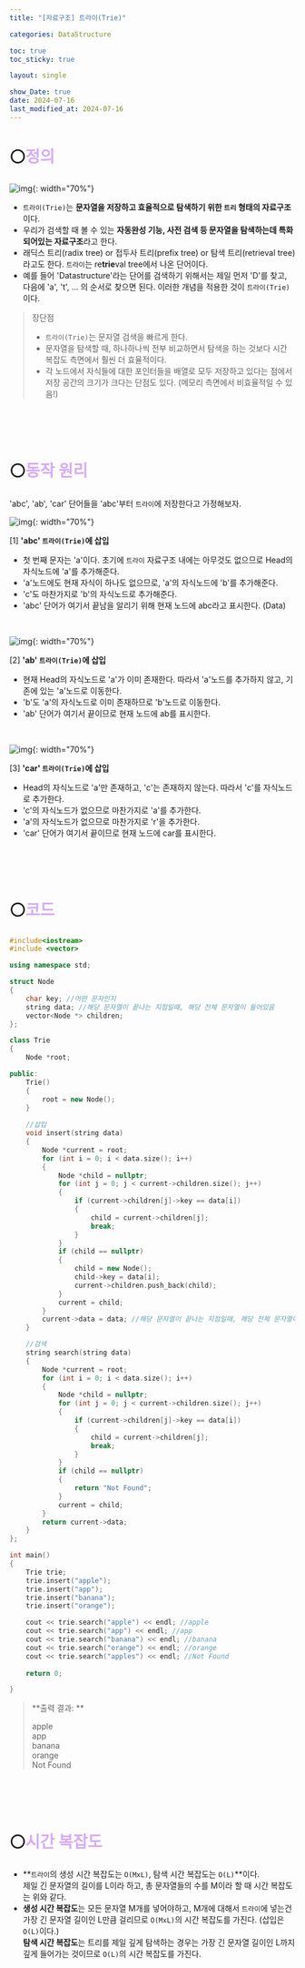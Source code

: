 ```yaml
---
title: "[자료구조] 트라이(Trie)"

categories: DataStructure

toc: true
toc_sticky: true

layout: single

show_Date: true
date: 2024-07-16
last_modified_at: 2024-07-16
---
```




# ⚪<span style="color: #D6ABFA;">정의</span>

![img](../../assets/images/2024-07-16-Trie/trie-example-base.png){: width="70%"}

- `트라이(Trie)`는 **문자열을 저장하고 효율적으로 탐색하기 위한 `트리` 형태의 자료구조**이다.
- 우리가 검색할 때 볼 수 있는 **자동완성 기능, 사전 검색 등 문자열을 탐색하는데 특화되어있는 자료구조**라고 한다.
- 래딕스 트리(radix tree) or 접두사 트리(prefix tree) or 탐색 트리(retrieval tree)라고도 한다. `트라이`는 re**trie**val tree에서 나온 단어이다.
- 예를 들어 'Datastructure'라는 단어를 검색하기 위해서는 제일 먼저 'D'를 찾고, 다음에 'a', 't', ... 의 순서로 찾으면 된다. 이러한 개념을 적용한 것이 `트라이(Trie)`이다.

> 장단점  
>
> - `트라이(Trie)`는 문자열 검색을 빠르게 한다.
> - 문자열을 탐색할 때, 하나하나씩 전부 비교하면서 탐색을 하는 것보다 시간 복잡도 측면에서 훨씬 더 효율적이다.
> - 각 노드에서 자식들에 대한 포인터들을 배열로 모두 저장하고 있다는 점에서 저장 공간의 크기가 크다는 단점도 있다. (메모리 측면에서 비효율적일 수 있음!)

<br>

<br>

<br>

# ⚪<span style="color: #D6ABFA;">동작 원리</span>

'abc', 'ab', 'car' 단어들을 'abc'부터 `트라이`에 저장한다고 가정해보자.

![img](../../assets/images/2024-07-16-Trie/images%2Fkimdukbae%2Fpost%2F9b4e8997-8c66-4509-9349-cf336b6e8a27%2Fimage.png){: width="70%"}

[1] **'abc' `트라이(Trie)`에 삽입**

- 첫 번째 문자는 'a'이다. 초기에 `트라이` 자료구조 내에는 아무것도 없으므로 Head의 자식노드에 'a'를 추가해준다.
- 'a'노드에도 현재 자식이 하나도 없으므로, 'a'의 자식노드에 'b'를 추가해준다.
- 'c'도 마찬가지로 'b'의 자식노드로 추가해준다.
- 'abc' 단어가 여기서 끝남을 알리기 위해 현재 노드에 abc라고 표시한다. (Data)

<br>

![img](../../assets/images/2024-07-16-Trie/images%2Fkimdukbae%2Fpost%2Fff402294-b59d-4866-910e-2b3ba4c423cb%2Fimage.png){: width="70%"}

[2] **'ab' `트라이(Trie)`에 삽입**

- 현재 Head의 자식노드로 'a'가 이미 존재한다. 따라서 'a'노드를 추가하지 않고, 기존에 있는 'a'노드로 이동한다.
- 'b'도 'a'의 자식노드로 이미 존재하므로 'b'노드로 이동한다.
- 'ab' 단어가 여기서 끝이므로 현재 노드에 ab를 표시한다.

<br>

![img](../../assets/images/2024-07-16-Trie/images%2Fkimdukbae%2Fpost%2F8d819895-5389-4b31-8b6b-a133e4ab3396%2Fimage.png){: width="70%"}

[3] **'car' `트라이(Trie)`에 삽입**

- Head의 자식노드로 'a'만 존재하고, 'c'는 존재하지 않는다. 따라서 'c'를 자식노드로 추가한다.
- 'c'의 자식노드가 없으므로 마찬가지로 'a'를 추가한다.
- 'a'의 자식노드가 없으므로 마찬가지로 'r'을 추가한다.
- 'car' 단어가 여기서 끝이므로 현재 노드에 car를 표시한다.

<br>

<br>

<br>

# ⚪<span style="color: #D6ABFA;">코드</span>

```cpp
#include<iostream>
#include <vector>

using namespace std;

struct Node
{
    char key; //어떤 문자인지
    string data; //해당 문자열이 끝나는 지점일때, 해당 전체 문자열이 들어있음
    vector<Node *> children;
};

class Trie
{
    Node *root;

public:
    Trie()
    {
        root = new Node();
    }
    
    //삽입
    void insert(string data)
    {
        Node *current = root;
        for (int i = 0; i < data.size(); i++)
        {
            Node *child = nullptr;
            for (int j = 0; j < current->children.size(); j++)
            {
                if (current->children[j]->key == data[i])
                {
                    child = current->children[j];
                    break;
                }
            }
            if (child == nullptr)
            {
                child = new Node();
                child->key = data[i];
                current->children.push_back(child);
            }
            current = child;
        }
        current->data = data; //해당 문자열이 끝나는 지점일때, 해당 전체 문자열이 들어있음
    }

    //검색
    string search(string data)
    {
        Node *current = root;
        for (int i = 0; i < data.size(); i++)
        {
            Node *child = nullptr;
            for (int j = 0; j < current->children.size(); j++)
            {
                if (current->children[j]->key == data[i])
                {
                    child = current->children[j];
                    break;
                }
            }
            if (child == nullptr)
            {
                return "Not Found";
            }
            current = child;
        }
        return current->data;
    }
};

int main()
{
    Trie trie;
    trie.insert("apple");
    trie.insert("app");
    trie.insert("banana");
    trie.insert("orange");

    cout << trie.search("apple") << endl; //apple
    cout << trie.search("app") << endl; //app
    cout << trie.search("banana") << endl; //banana
    cout << trie.search("orange") << endl; //orange
    cout << trie.search("apples") << endl; //Not Found
    
    return 0;

}
```

> **출력 결과: ** 
>
> apple  
> app  
> banana  
> orange  
> Not Found

<br>

<br>

<br>

# ⚪<span style="color: #D6ABFA;">시간 복잡도</span>

- **`트라이`의 생성 시간 복잡도는 `O(MxL)`, 탐색 시간 복잡도는 `O(L)`**이다.  
  제일 긴 문자열의 길이를 L이라 하고, 총 문자열들의 수를 M이라 할 때 시간 복잡도는 위와 같다.
- **생성 시간 복잡도**는 모든 문자열 M개를 넣어야하고, M개에 대해서 `트라이`에 넣는건 가장 긴 문자열 길이인 L만큼 걸리므로 `O(MxL)`의 시간 복잡도를 가진다. (삽입은 `O(L)`이다.)  
  **탐색 시간 복잡도**는 트리를 제일 깊게 탐색하는 경우는 가장 긴 문자열 길이인 L까지 깊게 들어가는 것이므로 `O(L)`의 시간 복잡도를 가진다.
